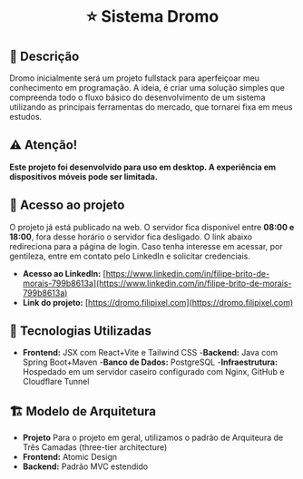 <h1 align="center">⭐ Sistema Dromo</h1>

## 📗 Descrição

Dromo inicialmente será um projeto fullstack para aperfeiçoar meu conhecimento em programação. A ideia, é criar uma solução simples que compreenda todo o fluxo básico do desenvolvimento de um sistema utilizando as principais ferramentas do mercado, que tornarei fixa em meus estudos.

## ⚠️ Atenção!

**Este projeto foi desenvolvido para uso em desktop. A experiência em dispositivos móveis pode ser limitada.**

## 🔐 Acesso ao projeto

O projeto já está publicado na web. O servidor fica disponível entre **08:00 e 18:00**, fora desse horário o servidor fica desligado.
O link abaixo redireciona para a página de login. Caso tenha interesse em acessar, por gentileza, entre em contato pelo LinkedIn e solicitar credenciais.

- **Acesso ao LinkedIn:** [https://www.linkedin.com/in/filipe-brito-de-morais-799b8613a](https://www.linkedin.com/in/filipe-brito-de-morais-799b8613a)
- **Link do projeto:** [https://dromo.filipixel.com](https://dromo.filipixel.com)

## 🤖 Tecnologias Utilizadas

- **Frontend:** JSX com React+Vite e Tailwind CSS -**Backend:** Java com Spring Boot+Maven -**Banco de Dados:** PostgreSQL -**Infraestrutura:** Hospedado em um servidor caseiro configurado com Nginx, GitHub e Cloudflare Tunnel

## 🏗️ Modelo de Arquitetura

- **Projeto** Para o projeto em geral, utilizamos o padrão de Arquiteura de Três Camadas (three-tier architecture)
- **Frontend:** Atomic Design
- **Backend:** Padrão MVC estendido
